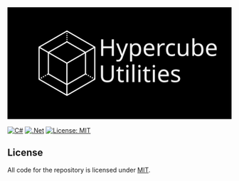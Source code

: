 <div align="center">
  <img alt="Hypercube" width="100%" height="10%" src="assets/card.svg"/>
</div>

[![C#](https://img.shields.io/badge/c%23-%23239120.svg?style=for-the-badge&logo=c-sharp&logoColor=white)](https://learn.microsoft.com/en-us/dotnet/csharp/)
[![.Net](https://img.shields.io/badge/.NET-5C2D91?style=for-the-badge&logo=.net&logoColor=white)](https://dotnet.microsoft.com/en-us/download)
[![License: MIT](https://img.shields.io/badge/License-MIT-blue.svg?style=for-the-badge)](https://opensource.org/licenses/MIT)

## License
All code for the repository is licensed under [MIT](https://github.com/Tornado-Technology/hypercube-utilities/blob/main/LICENSE).
